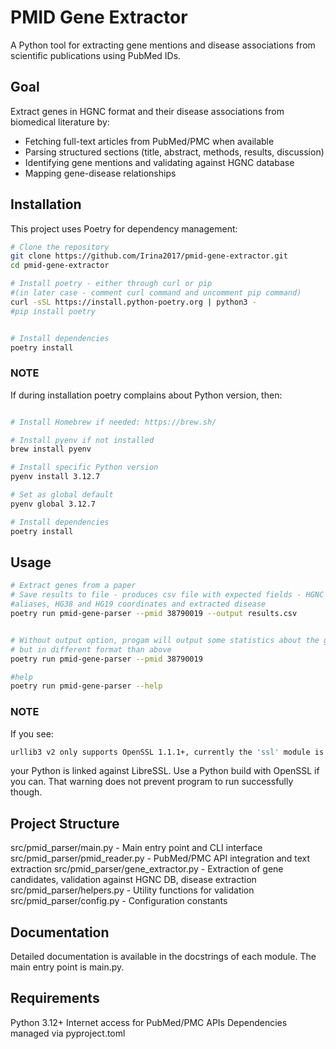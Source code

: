 # PMID Gene Extractor

A Python tool for extracting gene mentions and disease associations from scientific publications using PubMed IDs.

## Goal

Extract genes in HGNC format and their disease associations from biomedical literature by:
- Fetching full-text articles from PubMed/PMC when available
- Parsing structured sections (title, abstract, methods, results, discussion)
- Identifying gene mentions and validating against HGNC database
- Mapping gene-disease relationships

## Installation

This project uses Poetry for dependency management:

```bash
# Clone the repository
git clone https://github.com/Irina2017/pmid-gene-extractor.git
cd pmid-gene-extractor

# Install poetry - either through curl or pip
#(in later case - comment curl command and uncomment pip command)
curl -sSL https://install.python-poetry.org | python3 -
#pip install poetry


# Install dependencies
poetry install

```

### NOTE

 If during installation poetry complains about Python version, then:
```bash

# Install Homebrew if needed: https://brew.sh/

# Install pyenv if not installed
brew install pyenv

# Install specific Python version
pyenv install 3.12.7

# Set as global default
pyenv global 3.12.7

# Install dependencies
poetry install

```


## Usage

```bash
# Extract genes from a paper
# Save results to file - produces csv file with expected fields - HGNC id, HGNC gene symbol,
#aliases, HG38 and HG19 coordinates and extracted disease
poetry run pmid-gene-parser --pmid 38790019 --output results.csv


# Without output option, progam will output some statistics about the genes
# but in different format than above
poetry run pmid-gene-parser --pmid 38790019

#help
poetry run pmid-gene-parser --help
```

### NOTE

If you see:

```bash
urllib3 v2 only supports OpenSSL 1.1.1+, currently the 'ssl' module is compiled with 'LibreSSL ...'
```
your Python is linked against LibreSSL. Use a Python build with OpenSSL if you can.
That warning does not prevent program to run successfully though.

## Project Structure

src/pmid_parser/main.py - Main entry point and CLI interface
src/pmid_parser/pmid_reader.py - PubMed/PMC API integration and text extraction
src/pmid_parser/gene_extractor.py - Extraction of gene candidates, validation against HGNC DB, disease extraction
src/pmid_parser/helpers.py - Utility functions for validation
src/pmid_parser/config.py - Configuration constants


## Documentation
Detailed documentation is available in the docstrings of each module. The main entry point is main.py.

## Requirements
Python 3.12+
Internet access for PubMed/PMC APIs
Dependencies managed via pyproject.toml
